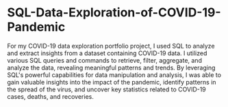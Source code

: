 # SQL-Data-Exploration-of-COVID-19-Pandemic

For my COVID-19 data exploration portfolio project, I used SQL to analyze and extract insights from a dataset containing COVID-19 data. I utilized various SQL queries and commands to retrieve, filter, aggregate, and analyze the data, revealing meaningful patterns and trends. By leveraging SQL's powerful capabilities for data manipulation and analysis, I was able to gain valuable insights into the impact of the pandemic, identify patterns in the spread of the virus, and uncover key statistics related to COVID-19 cases, deaths, and recoveries.
